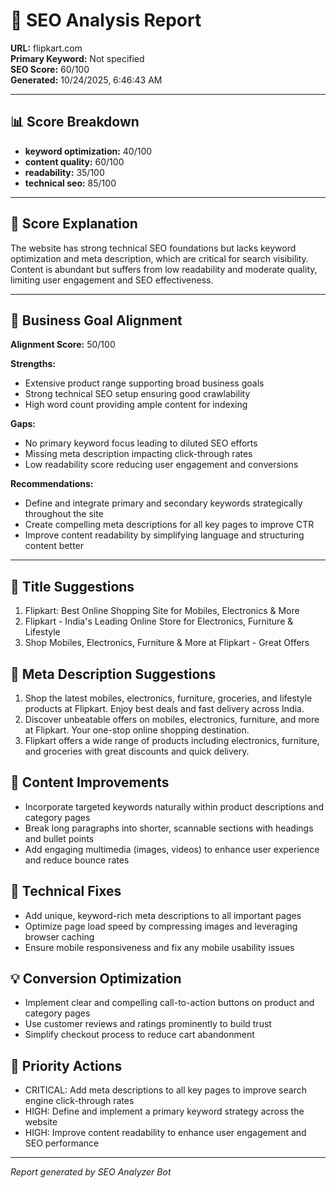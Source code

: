 # 🧠 SEO Analysis Report  
**URL:** flipkart.com  
**Primary Keyword:** Not specified  
**SEO Score:** 60/100  
**Generated:** 10/24/2025, 6:46:43 AM

---

## 📊 Score Breakdown
- **keyword optimization:** 40/100
- **content quality:** 60/100
- **readability:** 35/100
- **technical seo:** 85/100

---

## 💬 Score Explanation
The website has strong technical SEO foundations but lacks keyword optimization and meta description, which are critical for search visibility. Content is abundant but suffers from low readability and moderate quality, limiting user engagement and SEO effectiveness.

---

## 🎯 Business Goal Alignment
**Alignment Score:** 50/100

**Strengths:**
- Extensive product range supporting broad business goals
- Strong technical SEO setup ensuring good crawlability
- High word count providing ample content for indexing


**Gaps:**
- No primary keyword focus leading to diluted SEO efforts
- Missing meta description impacting click-through rates
- Low readability score reducing user engagement and conversions


**Recommendations:**
- Define and integrate primary and secondary keywords strategically throughout the site
- Create compelling meta descriptions for all key pages to improve CTR
- Improve content readability by simplifying language and structuring content better

---

## 📝 Title Suggestions
1. Flipkart: Best Online Shopping Site for Mobiles, Electronics & More
2. Flipkart - India's Leading Online Store for Electronics, Furniture & Lifestyle
3. Shop Mobiles, Electronics, Furniture & More at Flipkart - Great Offers

## 🧾 Meta Description Suggestions
1. Shop the latest mobiles, electronics, furniture, groceries, and lifestyle products at Flipkart. Enjoy best deals and fast delivery across India.
2. Discover unbeatable offers on mobiles, electronics, furniture, and more at Flipkart. Your one-stop online shopping destination.
3. Flipkart offers a wide range of products including electronics, furniture, and groceries with great discounts and quick delivery.

## 🧩 Content Improvements
- Incorporate targeted keywords naturally within product descriptions and category pages
- Break long paragraphs into shorter, scannable sections with headings and bullet points
- Add engaging multimedia (images, videos) to enhance user experience and reduce bounce rates

## 🧱 Technical Fixes
- Add unique, keyword-rich meta descriptions to all important pages
- Optimize page load speed by compressing images and leveraging browser caching
- Ensure mobile responsiveness and fix any mobile usability issues

## 💡 Conversion Optimization
- Implement clear and compelling call-to-action buttons on product and category pages
- Use customer reviews and ratings prominently to build trust
- Simplify checkout process to reduce cart abandonment

## 🚀 Priority Actions
- CRITICAL: Add meta descriptions to all key pages to improve search engine click-through rates
- HIGH: Define and implement a primary keyword strategy across the website
- HIGH: Improve content readability to enhance user engagement and SEO performance

---

*Report generated by SEO Analyzer Bot*